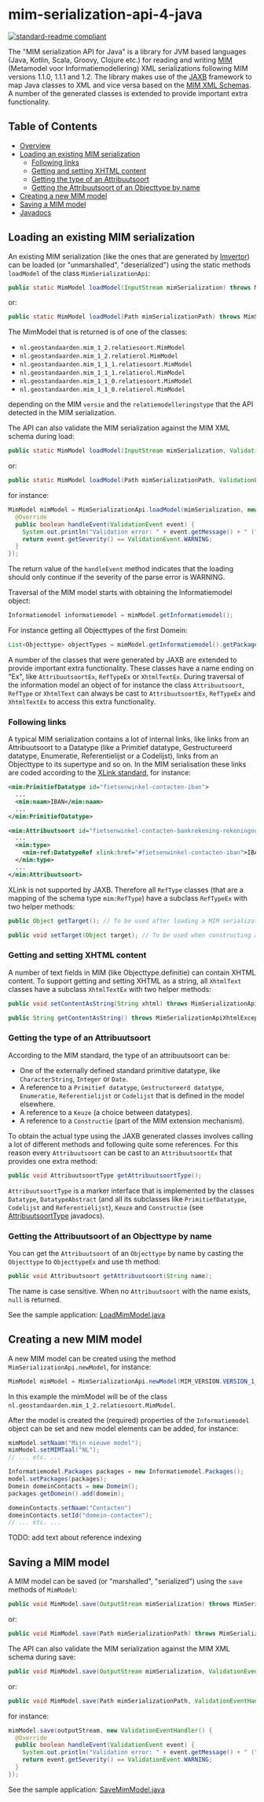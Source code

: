 # mim-serialization-api-4-java
[![standard-readme compliant](https://img.shields.io/badge/readme%20style-standard-brightgreen.svg?style=flat-square)](https://github.com/RichardLitt/standard-readme)

The "MIM serialization API for Java" is a library for JVM based languages (Java, Kotlin, Scala, Groovy, Clojure etc.) for reading and writing [MIM](https://docs.geostandaarden.nl/mim/mim/) (Metamodel voor Informatiemodellering) XML serializations following MIM versions 1.1.0, 1.1.1 and 1.2. The library makes use of the [JAXB](https://en.wikipedia.org/wiki/Jakarta_XML_Binding) framework to map Java classes to XML and vice versa based on the [MIM XML Schemas](src/main/resources/xsd). A number of the generated classes is extended to provide important extra functionality.

## Table of Contents

- [Overview](#overview)
- [Loading an existing MIM serialization](#loading-an-existing-mim-serialization)
  - [Following links](#following-links)
  - [Getting and setting XHTML content](#getting-and-setting-xhtml-content)
  - [Getting the type of an Attribuutsoort](#getting-the-type-of-an-attribuutsoort)
  - [Getting the Attribuutsoort of an Objecttype by name](#getting-the-attribuutsoort-of-an-objecttype-by-name)
- [Creating a new MIM model](#creating-a-new-MIM-model)
- [Saving a MIM model](#saving-a-mim-model)
- [Javadocs](https://armatiek.github.io/mim-serialization-api-4-java/apidocs/index.html)

## Loading an existing MIM serialization

An existing MIM serialization (like the ones that are generated by [Imvertor](https://github.com/Imvertor/Imvertor-Maven)) can be loaded (or "unmarshalled", "deserialized") using the static methods `loadModel` of the class `MimSerializationApi`:

```java
public static MimModel loadModel(InputStream mimSerialization) throws MimSerializationApiLoadException;
```

or:

```java
public static MimModel loadModel(Path mimSerializationPath) throws MimSerializationApiLoadException;
```

The MimModel that is returned is of one of the classes:

* `nl.geostandaarden.mim_1_2.relatiesoort.MimModel`
* `nl.geostandaarden.mim_1_2.relatierol.MimModel`
* `nl.geostandaarden.mim_1_1_1.relatiesoort.MimModel`
* `nl.geostandaarden.mim_1_1_1.relatierol.MimModel`
* `nl.geostandaarden.mim_1_1_0.relatiesoort.MimModel`
* `nl.geostandaarden.mim_1_1_0.relatierol.MimModel`

depending on the MIM `versie` and the `relatiemodelleringstype` that the API detected in the MIM serialization. 

The API can also validate the MIM serialization against the MIM XML schema during load: 

```java
public static MimModel loadModel(InputStream mimSerialization, ValidationEventHandler eventHandler) throws MimSerializationApiLoadException;
```

or:

```java
public static MimModel loadModel(Path mimSerializationPath, ValidationEventHandler eventHandler) throws MimSerializationApiLoadException;
```

for instance:

```java
MimModel mimModel = MimSerializationApi.loadModel(mimSerialization, new ValidationEventHandler() {
  @Override
  public boolean handleEvent(ValidationEvent event) {
    System.out.println("Validation error: " + event.getMessage() + " (" + event.getSeverity() + ")");
    return event.getSeverity() == ValidationEvent.WARNING;
  }
});
```

The return value of the `handleEvent` method indicates that the loading should only continue if the severity of the parse error is WARNING.

Traversal of the MIM model starts with obtaining the Informatiemodel object:
```java
Informatiemodel informatiemodel = mimModel.getInformatiemodel();
```
For instance getting all Objecttypes of the first Domein:
```java
List<Objecttype> objectTypes = mimModel.getInformatiemodel().getPackages().getDomein().get(0).getObjecttypen().getObjecttype();
```

A number of the classes that were generated by JAXB are extended to provide important extra functionality. These classes have a name ending on "Ex", like `AttribuutsoortEx`, `RefTypeEx` or `XhtmlTextEx`. 
During traversal of the information model an object of for instance the class `Attribuutsoort`, `RefType` or `XhtmlText` can always be cast to `AttribuutsoortEx`, `RefTypeEx` and `XhtmlTextEx` to access 
this extra functionality.

### Following links
A typical MIM serialization contains a lot of internal links, like links from an Attribuutsoort to a Datatype (like a Primitief datatype, Gestructureerd datatype, Enumeratie, Referentielijst or a Codelijst),
links from an Objecttype to its supertype and so on. In the MIM serialisation these links are coded according to the [XLink standard](https://en.wikipedia.org/wiki/XLink), for instance:

```xml
<mim:PrimitiefDatatype id="fietsenwinkel-contacten-iban">
  ...
  <mim:naam>IBAN</mim:naam>
  ...             
</mim:PrimitiefDatatype>

<mim:Attribuutsoort id="fietsenwinkel-contacten-bankrekening-rekeningnummer">
  ...
  <mim:type>
    <mim-ref:DatatypeRef xlink:href="#fietsenwinkel-contacten-iban">IBAN</mim-ref:DatatypeRef>
  </mim:type>
  ...
</mim:Attribuutsoort>
```

XLink is not supported by JAXB. Therefore all `RefType` classes (that are a mapping of the schema type `mim:RefType`) have a subclass `RefTypeEx` with two helper methods:

```java
public Object getTarget(); // To be used after loading a MIM serialization and traversing the model

public void setTarget(Object target); // To be used when constructing a new MIM model
```

### Getting and setting XHTML content
A number of text fields in MIM (like Objecttype.definitie) can contain XHTML content. To support getting and setting XHTML as a string, all `XhtmlText` classes have a subclass `XhtmlTextEx` with two helper methods:
```java
public void setContentAsString(String xhtml) throws MimSerializationApiXhtmlException;

public String getContentAsString() throws MimSerializationApiXhtmlException;
```

### Getting the type of an Attribuutsoort
According to the MIM standard, the type of an attribuutsoort can be: 

- One of the externally defined standard primitive datatype, like `CharacterString`, `Integer` or `Date`.
- A reference to a `Primitief datatype`, `Gestructureerd datatype`, `Enumeratie`, `Referentielijst` or `Codelijst` that is defined in the model elsewhere.
- A reference to a `Keuze` (a choice between datatypes).
- A reference to a `Constructie` (part of the MIM extension mechanism). 

To obtain the actual type using the JAXB generated classes involves calling a lot of different methods and following quite some references. For this reason every `Attribuutsoort` can be cast to an `AttribuutsoortEx`
that provides one extra method:

```java
public void AttribuutsoortType getAttribuutsoortType();
```

`AttribuutsoortType` is a marker interface that is implemented by the classes `Datatype`, `DatatypeAbstract` (and all its subclasses like `PrimitiefDatatype`, `Codelijst` and `Referentielijst`), `Keuze` and `Constructie` (see [AttribuutsoortType](https://armatiek.github.io/mim-serialization-api-4-java/apidocs/nl/geostandaarden/mim/interfaces/AttribuutsoortType.html) javadocs).

### Getting the Attribuutsoort of an Objecttype by name
You can get the `Attribuutsoort` of an `Objecttype` by name by casting the `Objecttype` to `ObjecttypeEx` and use th method:

```java
public void Attribuutsoort getAttribuutsoort(String name);
```

The name is case sensitive. When no `Attribuutsoort` with the name exists, `null` is returned.

See the sample application: [LoadMimModel.java](src/main/java/nl/geostandaarden/mim/samples/LoadMimModel.java)

## Creating a new MIM model
A new MIM model can be created using the method `MimSerializationApi.newModel`, for instance:

```java
MimModel mimModel = MimSerializationApi.newModel(MIM_VERSION.VERSION_1_2, MIM_RELATIEMODELLERINGSTYPE.RELATIESOORT_LEIDEND);
```

In this example the mimModel will be of the class `nl.geostandaarden.mim_1_2.relatiesoort.MimModel`. 

After the model is created the (required) properties of the `Informatiemodel` object can be set and new model elements can be added, for instance:

```java
mimModel.setNaam("Mijn nieuwe model");
mimModel.setMIMTaal("NL");
// ... etc. ...

Informatiemodel.Packages packages = new Informatiemodel.Packages();
model.setPackages(packages);
Domein domeinContacts = new Domein();
packages.getDomein().add(domein);

domeinContacts.setNaam("Contacten")   
domeinContacts.setId("domein-contacten");
// ... etc. ...
```

TODO: add text about reference indexing

## Saving a MIM model
A MIM model can be saved (or "marshalled", "serialized") using the `save` methods of `MimModel`:

```java
public void MimModel.save(OutputStream mimSerialization) throws MimSerializationApiSaveException;
```

or:

```java
public void MimModel.save(Path mimSerializationPath) throws MimSerializationApiSaveException;
```

The API can also validate the MIM serialization against the MIM XML schema during save:

```java
public void MimModel.save(OutputStream mimSerialization, ValidationEventHandler eventHandler) throws MimSerializationApiSaveException;
```

or:

```java
public void MimModel.save(Path mimSerializationPath, ValidationEventHandler eventHandler) throws MimSerializationApiSaveException;
```

for instance:

```java
mimModel.save(outputStream, new ValidationEventHandler() {
  @Override
  public boolean handleEvent(ValidationEvent event) {
    System.out.println("Validation error: " + event.getMessage() + " (" + event.getSeverity() + ")");
    return event.getSeverity() == ValidationEvent.WARNING;
  }
});
```

See the sample application: [SaveMimModel.java](src/main/java/nl/geostandaarden/mim/samples/SaveMimModel.java)
